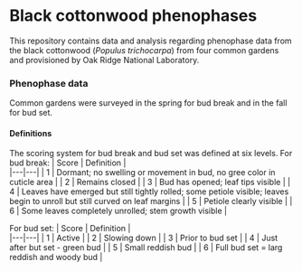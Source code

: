 # Black cottonwood phenophases
This repository contains data and analysis regarding phenophase data from the black cottonwood (*Populus trichocarpa*) from four common gardens and provisioned by Oak Ridge National Laboratory. 

### Phenophase data
Common gardens were surveyed in the spring for bud break and in the fall for bud set. 

#### Definitions
The scoring system for bud break and bud set was defined at six levels. For bud break:
| Score  |  Definition |  
|---|---|
| 1 | Dormant; no swelling or movement in bud, no gree color in cuticle area  |
| 2 | Remains closed  |
| 3 | Bud has opened; leaf tips visible  |
| 4 | Leaves have emerged but still tightly rolled; some petiole visible; leaves begin to unroll but still curved on leaf margins  |
| 5 | Petiole clearly visible  |
| 6 | Some leaves completely unrolled; stem growth visible  |

For bud set:
| Score  |  Definition |  
|---|---|
| 1 | Active  |
| 2 | Slowing down |
| 3 | Prior to bud set  |
| 4 | Just after but set - green bud  |
| 5 | Small reddish bud  |
| 6 | Full bud set = larg reddish and woody bud  |

